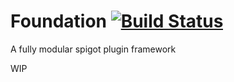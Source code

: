 # Foundation [![Build Status](https://travis-ci.org/MiniDigger/Foundation.svg?branch=master)](https://travis-ci.org/MiniDigger/Foundation)
A fully modular spigot plugin framework

WIP
